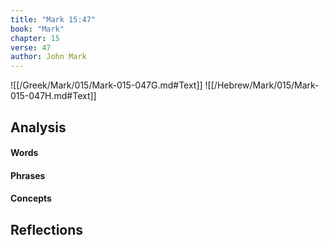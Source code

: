 ```yaml
---
title: "Mark 15:47"
book: "Mark"
chapter: 15
verse: 47
author: John Mark
---
```

![[/Greek/Mark/015/Mark-015-047G.md#Text]]
![[/Hebrew/Mark/015/Mark-015-047H.md#Text]]

## Analysis

#### Words

#### Phrases

#### Concepts

## Reflections
